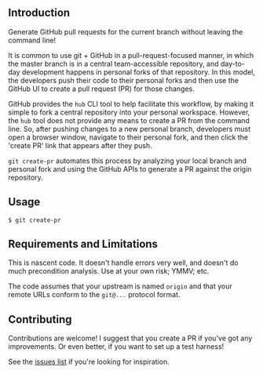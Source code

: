 ## Introduction

Generate GitHub pull requests for the current branch without leaving the
command line!

It is common to use git + GitHub in a pull-request-focused manner, in which 
the master branch is in a central team-accessible repository, and day-to-day
development happens in personal forks of that repository. In this model, the
developers push their code to their personal forks and then use the GitHub
UI to create a pull request (PR) for those changes.

GitHub provides the `hub` CLI tool to help facilitate this workflow, by making
it simple to fork a central repository into your personal workspace. However,
the `hub` tool does not provide any means to create a PR from the command
line. So, after pushing changes to a new personal branch, developers must 
open a browser window, navigate to their personal fork, and then click the 
'create PR' link that appears after they push.

`git create-pr` automates this process by analyzing your local branch and
personal fork and using the GitHub APIs to generate a PR against the origin
repository.


## Usage

    $ git create-pr


## Requirements and Limitations

This is nascent code. It doesn't handle errors very well, and doesn't
do much precondition analysis. Use at your own risk; YMMV; etc.

The code assumes that your upstream is named `origin` and that your 
remote URLs conform to the `git@...` protocol format.


## Contributing

Contributions are welcome! I suggest that you create a PR if you've 
got any improvements. Or even better, if you want to set up a test 
harness!

See the [issues list](https://github.com/pcl/git-create-pr/issues)
if you're looking for inspiration.
